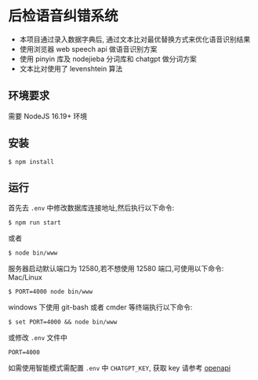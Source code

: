# 后检语音纠错系统

+ 本项目通过录入数据字典后, 通过文本比对最优替换方式来优化语音识别结果
+ 使用浏览器 web speech api 做语音识别方案
+ 使用 pinyin 库及 nodejieba 分词库和 chatgpt 做分词方案
+ 文本比对使用了 levenshtein 算法

## 环境要求

需要 NodeJS 16.19+ 环境

## 安装

```shell
$ npm install
```

## 运行
首先去 `.env` 中修改数据库连接地址,然后执行以下命令:
```shell
$ npm run start
```
或者
```shell
$ node bin/www
```
服务器启动默认端口为 12580,若不想使用 12580 端口,可使用以下命令: Mac/Linux

```shell
$ PORT=4000 node bin/www
```

windows 下使用 git-bash 或者 cmder 等终端执行以下命令:

```shell
$ set PORT=4000 && node bin/www
```

或修改 `.env` 文件中
```shell
PORT=4000
```

如需使用智能模式需配置 `.env` 中 `CHATGPT_KEY`, 获取 key 请参考 [openapi](https://platform.openai.com/account/api-keys)
